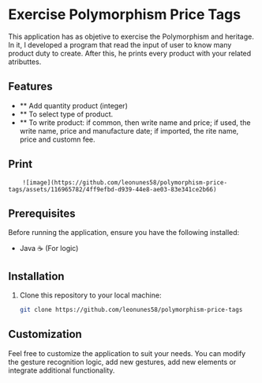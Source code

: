 # Exercise Polymorphism Price Tags

This application has as objetive to exercise the Polymorphism and heritage. In it, I developed a program that read the input of user to know many product duty to create. After this, he prints every product with your related atributtes. 

## Features

- ** Add quantity product (integer)
- ** To select type of product.
- ** To write product:
        if common, then write name and price;
        if used, the write name, price and manufacture date;
        if imported, the rite name, price and customn fee.
  
## Print
        ![image](https://github.com/leonunes58/polymorphism-price-tags/assets/116965782/4ff9efbd-d939-44e8-ae03-83e341ce2b66)

## Prerequisites

Before running the application, ensure you have the following installed:

- Java ☕ (For logic)

## Installation

1. Clone this repository to your local machine:

   ```bash
   git clone https://github.com/leonunes58/polymorphism-price-tags
   ```


## Customization

Feel free to customize the application to suit your needs. You can modify the gesture recognition logic, add new gestures, add new elements or integrate additional functionality.
